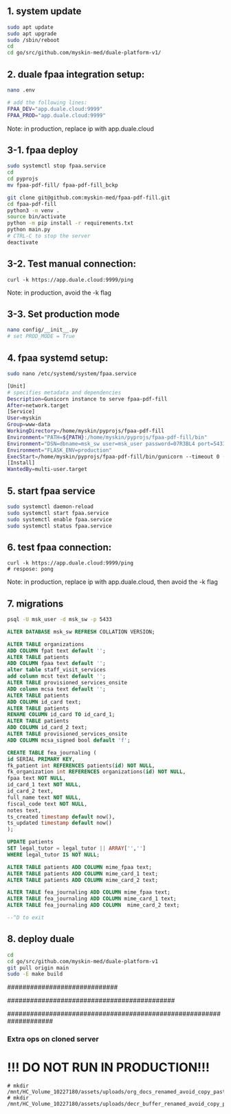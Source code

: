 ## 1. system update
```sh
sudo apt update
sudo apt upgrade
sudo /sbin/reboot
cd
cd go/src/github.com/myskin-med/duale-platform-v1/
```

## 2. duale fpaa integration setup:
```sh
nano .env

# add the following lines:
FPAA_DEV="app.duale.cloud:9999"
FPAA_PROD="app.duale.cloud:9999"
```
Note: in production, replace ip with app.duale.cloud


## 3-1. fpaa deploy
```sh
sudo systemctl stop fpaa.service
cd 
cd pyprojs
mv fpaa-pdf-fill/ fpaa-pdf-fill_bckp

git clone git@github.com:myskin-med/fpaa-pdf-fill.git
cd fpaa-pdf-fill
python3 -m venv .
source bin/activate
python -m pip install -r requirements.txt 
python main.py 
# CTRL-C to stop the server
deactivate
```

## 3-2. Test manual connection:
```
curl -k https://app.duale.cloud:9999/ping
```
Note: in production, avoid the -k flag



## 3-3. Set production mode
```sh
nano config/__init__.py
# set PROD_MODE = True
```

## 4. fpaa systemd setup:
```sh
sudo nano /etc/systemd/system/fpaa.service
```

```sh
[Unit]
# specifies metadata and dependencies
Description=Gunicorn instance to serve fpaa-pdf-fill
After=network.target
[Service]
User=myskin
Group=www-data
WorkingDirectory=/home/myskin/pyprojs/fpaa-pdf-fill
Environment="PATH=${PATH}:/home/myskin/pyprojs/fpaa-pdf-fill/bin"
Environment="DSN=dbname=msk_sw user=msk_user password=07R3BL4 port=5433"
Environment="FLASK_ENV=production"
ExecStart=/home/myskin/pyprojs/fpaa-pdf-fill/bin/gunicorn --timeout 0 --bind unix:/home/myskin/pyprojs/fpaa-pdf-fill/app.sock -m 007 main:app
[Install]
WantedBy=multi-user.target
```

## 5. start fpaa service
```sh
sudo systemctl daemon-reload
sudo systemctl start fpaa.service
sudo systemctl enable fpaa.service
sudo systemctl status fpaa.service

```
## 6. test fpaa connection:

```
curl -k https://app.duale.cloud:9999/ping
# respose: pong
```
Note: in production, replace ip with app.duale.cloud, then avoid the -k flag



## 7. migrations
```sh
psql -U msk_user -d msk_sw -p 5433
```

```sql
ALTER DATABASE msk_sw REFRESH COLLATION VERSION;

ALTER TABLE organizations
ADD COLUMN fpat text default '';
ALTER TABLE patients
ADD COLUMN fpaa text default '';
alter table staff_visit_services 
add column mcst text default '';
ALTER TABLE provisioned_services_onsite 
ADD column mcsa text default '';
ALTER TABLE patients
ADD COLUMN id_card text;
ALTER TABLE patients
RENAME COLUMN id_card TO id_card_1;
ALTER TABLE patients
ADD COLUMN id_card_2 text;
ALTER TABLE provisioned_services_onsite
ADD COLUMN mcsa_signed bool default 'f';

CREATE TABLE fea_journaling (
id SERIAL PRIMARY KEY,
fk_patient int REFERENCES patients(id) NOT NULL,
fk_organization int REFERENCES organizations(id) NOT NULL,
fpaa text NOT NULL,
id_card_1 text NOT NULL,
id_card_2 text,
full_name text NOT NULL,
fiscal_code text NOT NULL,
notes text,
ts_created timestamp default now(),
ts_updated timestamp default now()
);

UPDATE patients                                                
SET legal_tutor = legal_tutor || ARRAY['','']
WHERE legal_tutor IS NOT NULL;

ALTER TABLE patients ADD COLUMN mime_fpaa text;
ALTER TABLE patients ADD COLUMN mime_card_1 text;
ALTER TABLE patients ADD COLUMN mime_card_2 text;

ALTER TABLE fea_journaling ADD COLUMN mime_fpaa text;
ALTER TABLE fea_journaling ADD COLUMN mime_card_1 text;
ALTER TABLE fea_journaling ADD COLUMN  mime_card_2 text;

--^D to exit
```


## 8. deploy duale
```sh
cd
cd go/src/github.com/myskin-med/duale-platform-v1
git pull origin main
sudo -E make build
```

############################# 

############################################

####################################################################


### Extra ops on cloned server
# !!! DO NOT RUN IN PRODUCTION!!!
```
# mkdir /mnt/HC_Volume_10227180/assets/uploads/org_docs_renamed_avoid_copy_paste_accidentally
# mkdir /mnt/HC_Volume_10227180/assets/uploads/decr_buffer_renamed_avoid_copy_paste_accidentally
```
